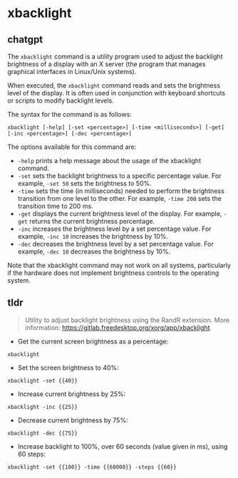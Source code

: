 # xbacklight 
## chatgpt 
The `xbacklight` command is a utility program used to adjust the backlight brightness of a display with an X server (the program that manages graphical interfaces in Linux/Unix systems). 

When executed, the `xbacklight` command reads and sets the brightness level of the display. It is often used in conjunction with keyboard shortcuts or scripts to modify backlight levels.

The syntax for the command is as follows:

```
xbacklight [-help] [-set <percentage>] [-time <milliseconds>] [-get] [-inc <percentage>] [-dec <percentage>]
```

The options available for this command are:

- `-help` prints a help message about the usage of the xbacklight command.
- `-set` sets the backlight brightness to a specific percentage value. For example, `-set 50` sets the brightness to 50%.
- `-time` sets the time (in milliseconds) needed to perform the brightness transition from one level to the other. For example, `-time 200` sets the transition time to 200 ms.
- `-get` displays the current brightness level of the display. For example, `-get` returns the current brightness percentage.
- `-inc` increases the brightness level by a set percentage value. For example, `-inc 10` increases the brightness by 10%.
- `-dec` decreases the brightness level by a set percentage value. For example, `-dec 10` decreases the brightness by 10%.

Note that the xbacklight command may not work on all systems, particularly if the hardware does not implement brightness controls to the operating system. 

## tldr 
 
> Utility to adjust backlight brightness using the RandR extension.
> More information: <https://gitlab.freedesktop.org/xorg/app/xbacklight>.

- Get the current screen brightness as a percentage:

`xbacklight`

- Set the screen brightness to 40%:

`xbacklight -set {{40}}`

- Increase current brightness by 25%:

`xbacklight -inc {{25}}`

- Decrease current brightness by 75%:

`xbacklight -dec {{75}}`

- Increase backlight to 100%, over 60 seconds (value given in ms), using 60 steps:

`xbacklight -set {{100}} -time {{60000}} -steps {{60}}`
